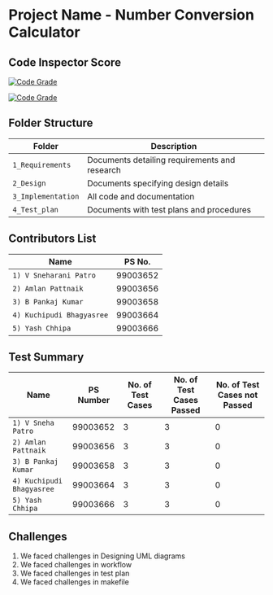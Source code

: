 # Project Name - Number Conversion Calculator


## Code Inspector Score
[![Code Grade](https://www.code-inspector.com/project/19061/score/svg)](https://frontend.code-inspector.com/public/project/19047/submissionT3/dashboard)

[![Code Grade](https://www.code-inspector.com/project/19047/status/svg)](https://frontend.code-inspector.com/public/project/19047/submissionT3/dashboard)

## Folder Structure

Folder             | Description
-------------------| -----------------------------------------
`1_Requirements`   | Documents detailing requirements and research
`2_Design`         | Documents specifying design details
`3_Implementation` | All code and documentation
`4_Test_plan`      | Documents with test plans and procedures

## Contributors List

Name                           |   PS No.  |         
-------------------------------|-----------|
`1) V Sneharani Patro`         | 99003652  |     
`2) Amlan Pattnaik`            | 99003656  |   
`3) B Pankaj Kumar`            | 99003658  |           
`4) Kuchipudi Bhagyasree`      | 99003664  |           
`5) Yash Chhipa`               | 99003666  | 


## Test Summary

Name | PS Number | No. of Test Cases | No. of Test Cases Passed | No. of Test Cases not Passed 
-----|-----------|-------------------|--------------------------|------------------------------
`1) V Sneha Patro`                 | 99003652  | 3  | 3  | 0
`2) Amlan Pattnaik`                | 99003656  | 3  | 3  | 0
`3) B Pankaj Kumar`                | 99003658  | 3  | 3  | 0
`4) Kuchipudi Bhagyasree`          | 99003664  | 3  | 3  | 0
`5) Yash Chhipa`                   | 99003666  | 3  | 3  | 0

## Challenges

1. We faced challenges in Designing UML diagrams
2. We faced challenges in workflow
3. We faced challenges in test plan
4. We faced challenges in makefile

